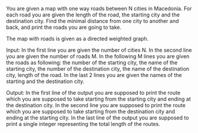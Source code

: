 You are given a map with one way roads between N cities in Macedonia. For each road you are given the length of the road, the starting city and the destination city. Find the minimal distance from one city to another and back, and print the roads you are going to take.

The map with roads is given as a directed weighted graph.

Input: In the first line you are given the number of cities N. In the second line you are given the number of roads M. In the following M lines you are given the roads as following: the number of the starting city, the name of the starting city, the number of the destination city, the name of the destination city, length of the road. In the last 2 lines you are given the names of the starting and the destination city.

Output: In the first line of the output you are supposed to print the route which you are supposed to take starting from the starting city and ending at the destination city. In the second line you are supposed to print the route which you are supposed to take starting from the destination city and ending at the starting city. In the last line of the output you are supposed to print a single integer representing the total length of the routes.
